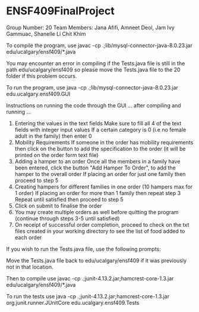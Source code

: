 # ENSF409FinalProject

Group Number: 20
Team Members: Jana Afifi, Amneet Deol, Jam Ivy Gammuac, Shanelle Li Chit Khim

To compile the program, use javac -cp .;lib/mysql-connector-java-8.0.23.jar edu/ucalgary/ensf409/*.java

You may encounter an error in compiling if the Tests.java file is still in the path edu/ucalgary/ensf409 so please
move the Tests.java file to the 20 folder if this problem occurs.

To run the program, use java -cp .;lib/mysql-connector-java-8.0.23.jar edu.ucalgary.ensf409.GUI

Instructions on running the code through the GUI
... after compiling and running ...

1. Entering the values in the text fields
   Make sure to fill all 4 of the text fields with integer input values
   If a certain category is 0 (i.e no female adult in the family) then enter 0
2. Mobility Requirements
   If someone in the order has mobility requirements then click on the button
   to add the specification to the order (it will be printed on the order form text file)
3. Adding a hamper to an order
   Once all the members in a family have been entered, click the button "Add Hamper To 
   Order", to add the hamper to the overall order
   If placing an order for just one family then proceed to step 5
4. Creating hampers for different families in one order (10 hampers max for 1 order)
   If placing an order for more than 1 family then repeat step 3
   Repeat until satisfied then proceed to step 5
5. Click on submit to finalise the order
6. You may create multiple orders as well before quitting the program (continue through steps 3-5 until satisfied) 
7. On receipt of successful order completion, proceed to check on the
   txt files created in your working directory to see the list of food added to each order

If you wish to run the Tests.java file, use the following prompts:

Move the Tests.java file back to edu/ucalgary/ensf409 if it was previously not in that location.

Then to compile use javac -cp .;junit-4.13.2.jar;hamcrest-core-1.3.jar edu/ucalgary/ensf409/*.java

To run the tests use java -cp .;junit-4.13.2.jar;hamcrest-core-1.3.jar org.junit.runner.JUnitCore edu.ucalgary.ensf409.Tests

